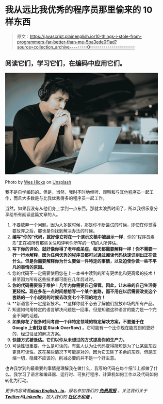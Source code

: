 # 我从远比我优秀的程序员那里偷来的 10 样东西

> 原文：<https://javascript.plainenglish.io/10-things-i-stole-from-programmers-far-better-than-me-5ba3ede0f1ad?source=collection_archive---------0----------------------->

## 阅读它们，学习它们，在编码中应用它们。

![](img/84488acc93f1a232bc6421214b2f1789.png)

Photo by [Wes Hicks](https://unsplash.com/@sickhews?utm_source=medium&utm_medium=referral) on [Unsplash](https://unsplash.com?utm_source=medium&utm_medium=referral)

我不是自学编码的。但是，当然，我时不时地倾听、观察和与其他程序员一起工作，而且大多数是与比我优秀得多的程序员一起工作。

当然，如果我没有从他们身上学到一点东西，那就太浪费时间了，所以我很乐意分享给所有阅读这篇文章的人。

1.  不要放弃一个问题。因为大多数时候，那是你不断尝试的时候，即使在你觉得要放弃之后，那也是你找到解决办法的时候。
2.  **编写“你的”代码，就好像它将在一个演示文稿中被展示一样**，你的“程序员素质”正在被所有那些关注和评判你所写的一切的人所评估。
3.  **写下你的评论，就好像你得了老年痴呆症，每天都需要解释一样！你不需要一行一行地解释，因为任何优秀的程序员都可以通过阅读代码快速识别出正在做什么。但是你需要解释你为什么要做一件特定的事情，以及迫使你做一些不平凡的事情的原因。**
4.  您的代码不一定需要使用您在上一本书中读到的所有更优化和更高级的技术！甚至因为所有这些技术都可能在几年后过时。
5.  **你的代码需要易于维护！几年内你需要自己保管。因此，让未来的自己生活得更轻松。现在多花一点时间想想写一个某个套路，而不用在以后需要改变这个套路的一个小规则的时候去改变七个不同的地方！**
6.  **新语言不一定是新技术。**这样你就不必去了解他们投放市场的所有产品。
7.  知道如何用特定的语言解决问题是一回事。但是知道这种语言的能力是一个完全不同的话题。
8.  **如果你花了很多时间考虑一个非特定领域的特定解决方案，不要羞于在 Google 上查找(或 Stack Overflow)** 。它可能有一个比你现在能找到的更好的、经过验证的解决方案。
9.  **快捷方式被低估。它们以你从未想过的方式提高你的生产力。**
10.  可读性很重要，什么是可读的。有些人认为让代码变得简短是为了让某些东西更具可读性。这在某些情况下可能是对的，因为它去除了多余的东西，但是压缩一切，隐藏不应该的，削减必要的并不是一个好主意。

也许我学到的最重要的事情是理解我在做什么，我写的代码在每个细节上都做了什么。我学习了语言和编译器、运行时、可执行程序、计算机如何工作以及代码如何转化为行动。

*更多内容请看*[***plain English . io***](https://plainenglish.io/)*。报名参加我们的* [***免费周报***](http://newsletter.plainenglish.io/) *。关注我们关于*[***Twitter***](https://twitter.com/inPlainEngHQ)*和*[***LinkedIn***](https://www.linkedin.com/company/inplainenglish/)*。加入我们的* [***社区不和谐***](https://discord.gg/GtDtUAvyhW) *。*